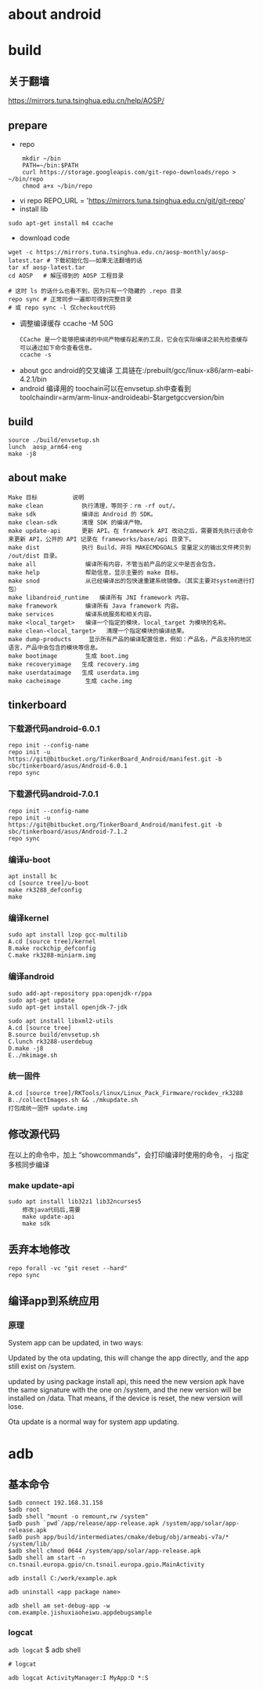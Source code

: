about android
============
# build

## 关于翻墙

https://mirrors.tuna.tsinghua.edu.cn/help/AOSP/

## prepare
+ repo
``` shell
	mkdir ~/bin
	PATH=~/bin:$PATH
	curl https://storage.googleapis.com/git-repo-downloads/repo > ~/bin/repo
	chmod a+x ~/bin/repo
```
+ vi repo 
REPO_URL = 'https://mirrors.tuna.tsinghua.edu.cn/git/git-repo'
+ install lib
```
sudo apt-get install m4 ccache
```

+ download code
```
wget -c https://mirrors.tuna.tsinghua.edu.cn/aosp-monthly/aosp-latest.tar # 下载初始化包——如果无法翻墙的话
tar xf aosp-latest.tar
cd AOSP   # 解压得到的 AOSP 工程目录

# 这时 ls 的话什么也看不到，因为只有一个隐藏的 .repo 目录
repo sync # 正常同步一遍即可得到完整目录
# 或 repo sync -l 仅checkout代码
```
+ 调整编译缓存
	ccache -M 50G
	```
	CCache 是一个能够把编译的中间产物缓存起来的工具，它会在实际编译之前先检查缓存
	可以通过如下命令查看信息。
	ccache -s
	```
+ about gcc
	android的交叉编译 工具链在:/prebuilt/gcc/linux-x86/arm-eabi-4.2.1/bin
+ android 编译用的 toochain可以在envsetup.sh中查看到
	toolchaindir=arm/arm-linux-androideabi-$targetgccversion/bin
## build
```
source ./build/envsetup.sh 
lunch  aosp_arm64-eng 
make -j8
```
## about make 
```
Make 目标          说明
make clean           执行清理，等同于：rm -rf out/。
make sdk             编译出 Android 的 SDK。
make clean-sdk       清理 SDK 的编译产物。
make update-api      更新 API。在 framework API 改动之后，需要首先执行该命令来更新 API，公开的 API 记录在 frameworks/base/api 目录下。
make dist            执行 Build，并将 MAKECMDGOALS 变量定义的输出文件拷贝到 /out/dist 目录。
make all              编译所有内容，不管当前产品的定义中是否会包含。
make help             帮助信息，显示主要的 make 目标。
make snod             从已经编译出的包快速重建系统镜像。（其实主要对system进行打包）
make libandroid_runtime   编译所有 JNI framework 内容。
make framework        编译所有 Java framework 内容。
make services         编译系统服务和相关内容。
make <local_target>   编译一个指定的模块，local_target 为模块的名称。
make clean-<local_target>   清理一个指定模块的编译结果。
make dump-products     显示所有产品的编译配置信息，例如：产品名，产品支持的地区语言，产品中会包含的模块等信息。
make bootimage        生成 boot.img
make recoveryimage   生成 recovery.img
make userdataimage   生成 userdata.img
make cacheimage       生成 cache.img

```

## tinkerboard
### 下载源代码android-6.0.1
```
repo init --config-name
repo init -u https://git@bitbucket.org/TinkerBoard_Android/manifest.git -b sbc/tinkerboard/asus/Android-6.0.1
repo sync

```
### 下载源代码android-7.0.1
```
repo init --config-name
repo init -u https://git@bitbucket.org/TinkerBoard_Android/manifest.git -b sbc/tinkerboard/asus/Android-7.1.2
repo sync

```
### 编译u-boot

```
apt install bc
cd [source tree]/u-boot
make rk3288_defconfig
make
```
### 编译kernel
```
sudo apt install lzop gcc-multilib
A.cd [source tree]/kernel
B.make rockchip_defconfig
C.make rk3288-miniarm.img
```
### 编译android
```
sudo add-apt-repository ppa:openjdk-r/ppa  
sudo apt-get update   
sudo apt-get install openjdk-7-jdk  

sudo apt install libxml2-utils
A.cd [source tree]
B.source build/envsetup.sh
C.lunch rk3288-userdebug
D.make -j8
E../mkimage.sh
```
### 统一固件
```
A.cd [source tree]/RKTools/linux/Linux_Pack_Firmware/rockdev_rk3288
B../collectImages.sh && ./mkupdate.sh
打包成统一固件 update.img
```
## 修改源代码
在以上的命令中，加上 “showcommands”，会打印编译时使用的命令， -j 指定多核同步编译
### make update-api
```
sudo apt install lib32z1 lib32ncurses5
	修改java代码后,需要 
	make update-api
	make sdk
```
## 丢弃本地修改

```
repo forall -vc "git reset --hard"
repo sync
```

## 编译app到系统应用
###  原理

System app can be updated, in two ways:

Updated by the ota updating, this will change the app directly, and the app still exist on /system.

updated by using package install api, this need the new version apk have the same signature with the one on /system, and the new version will be installed on /data. That means, if the device is reset, the new version will lose.

Ota update is a normal way for system app updating.

# adb

## 基本命令

```
$adb connect 192.168.31.158
$adb root
$adb shell "mount -o remount,rw /system"
$adb push `pwd`/app/release/app-release.apk /system/app/solar/app-release.apk
$adb push app/build/intermediates/cmake/debug/obj/armeabi-v7a/* /system/lib/
$adb shell chmod 0644 /system/app/solar/app-release.apk
$adb shell am start -n cn.tsnail.europa.gpio/cn.tsnail.europa.gpio.MainActivity

adb install C:/work/example.apk

adb uninstall <app package name>

adb shell am set-debug-app -w com.example.jishuxiaoheiwu.appdebugsample
```
### logcat
`adb logcat`
$ adb shell
```
# logcat

adb logcat ActivityManager:I MyApp:D *:S
```